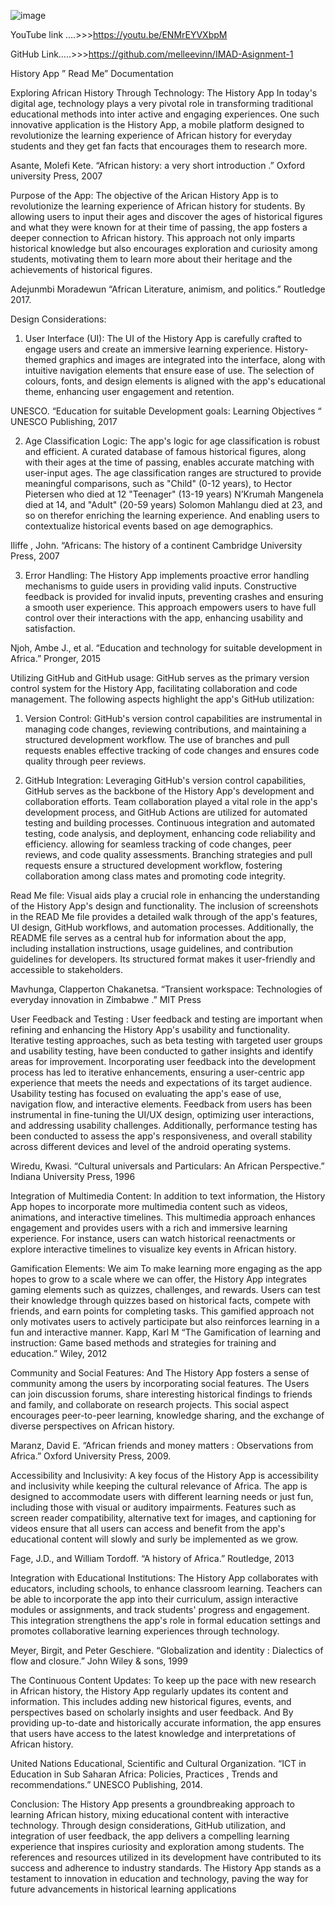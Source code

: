 ![image](https://github.com/melleevinn/IMAD-Assignment-1/assets/166136777/d4f57c8b-a085-4f80-8162-a7b3d2516b6e)

YouTube link ….>>>https://youtu.be/ENMrEYVXbpM 

GitHub Link…..>>>https://github.com/melleevinn/IMAD-Asignment-1

History App ” Read Me”  Documentation 

Exploring African History Through Technology: The History App
In today's digital age, technology plays a very pivotal role in transforming traditional educational methods into inter active and engaging experiences. One such innovative application is the History App, a mobile platform designed to revolutionize the learning experience of African history for everyday students and they get fan facts that encourages them to research more. 

Asante, Molefi Kete. “African history: a very short introduction .” Oxford university Press, 2007

Purpose of the App:
The objective of the Arican History App is to revolutionize the learning experience of African history for students. By allowing users to input their ages and discover the ages of historical figures and what they were known for at their time of passing, the app fosters a deeper connection to African history. This approach not only imparts historical knowledge but also encourages exploration and curiosity among students, motivating them to learn more about their heritage and the achievements of historical figures.

Adejunmbi Moradewun “African Literature, animism, and politics.” Routledge 2017. 

Design Considerations:

1. User Interface (UI):
The UI of the History App is carefully crafted to engage users and create an immersive learning experience. History-themed graphics and images are integrated into the interface, along with intuitive navigation elements that ensure ease of use. The selection of colours, fonts, and design elements is aligned with the app's educational theme, enhancing user engagement and retention.

UNESCO. “Education for suitable Development goals: Learning Objectives “ UNESCO Publishing, 2017

2. Age Classification Logic:
The app's logic for age classification is robust and efficient. A curated database of famous historical figures, along with their ages at the time of passing, enables accurate matching with user-input ages. The age classification ranges are structured to provide meaningful comparisons, such as "Child" (0-12 years), to Hector Pietersen who died at 12 "Teenager" (13-19 years) N’Krumah Mangenela died at 14, and "Adult" (20-59 years) Solomon Mahlangu died at 23, and so on therefor enriching the learning experience. And enabling users to contextualize historical events based on age demographics.

Iliffe , John. “Africans: The history of a continent Cambridge University Press, 2007 

3. Error Handling:
The History App implements proactive error handling mechanisms to guide users in providing valid inputs. Constructive feedback is provided for invalid inputs, preventing crashes and ensuring a smooth user experience. This approach empowers users to have full control over their interactions with the app, enhancing usability and satisfaction.

Njoh, Ambe J., et al. “Education and technology for suitable development in Africa.” Pronger, 2015

Utilizing GitHub and GitHub usage:
GitHub serves as the primary version control system for the History App, facilitating collaboration and code management. The following aspects highlight the app's GitHub utilization:

1. Version Control:
GitHub's version control capabilities are instrumental in managing code changes, reviewing contributions, and maintaining a structured development workflow. The use of branches and pull requests enables effective tracking of code changes and ensures code quality through peer reviews.

2. GitHub Integration:
Leveraging GitHub's version control capabilities, GitHub serves as the backbone of the History App's development and collaboration efforts. Team collaboration played a vital role in the app's development process, and GitHub Actions are utilized for automated testing and building processes. Continuous integration and automated testing, code analysis, and deployment, enhancing code reliability and efficiency. allowing for seamless tracking of code changes, peer reviews, and code quality assessments. Branching strategies and pull requests ensure a structured development workflow, fostering collaboration among class mates and promoting code integrity.

Read Me file:
Visual aids play a crucial role in enhancing the understanding of the History App's design and functionality. The inclusion of screenshots in the READ Me file provides a detailed walk through of the app's features, UI design, GitHub workflows, and automation processes. Additionally, the README file serves as a central hub for information about the app, including installation instructions, usage guidelines, and contribution guidelines for developers. Its structured format makes it user-friendly and accessible to stakeholders.

Mavhunga, Clapperton Chakanetsa. “Transient workspace: Technologies of everyday innovation in Zimbabwe .” MIT Press

User Feedback and Testing :
User feedback and testing are important when refining and enhancing the History App's usability and functionality. Iterative testing approaches, such as beta testing with targeted user groups and usability testing, have been conducted to gather insights and identify areas for improvement. Incorporating user feedback into the development process has led to iterative enhancements, ensuring a user-centric app experience that meets the needs and expectations of its target audience.
Usability testing has focused on evaluating the app's ease of use, navigation flow, and interactive elements. Feedback from users has been instrumental in fine-tuning the UI/UX design, optimizing user interactions, and addressing usability challenges. Additionally, performance testing has been conducted to assess the app's responsiveness, and overall stability across different devices and level of the android operating systems.

Wiredu, Kwasi. “Cultural universals and Particulars: An African Perspective.” Indiana University Press, 1996

Integration of Multimedia Content:
In addition to text information, the History App hopes to incorporate more multimedia content such as videos, animations, and interactive timelines. This multimedia approach enhances engagement and provides users with a rich and immersive learning experience. For instance, users can watch historical reenactments or explore interactive timelines to visualize key events in African history.

Gamification Elements:
We aim To make learning more engaging as the app hopes to grow to a scale where we can offer, the History App integrates gaming elements such as quizzes, challenges, and rewards. Users can test their knowledge through quizzes based on historical facts, compete with friends, and earn points for completing tasks. This gamified approach not only motivates users to actively participate but also reinforces learning in a fun and interactive manner.
Kapp, Karl M “The Gamification of learning and instruction: Game based methods and strategies for training and education.” Wiley, 2012

Community and Social Features:
And The History App fosters a sense of community among  the users by incorporating social features. The Users can join discussion forums, share interesting historical findings to friends and family, and collaborate on research projects. This social aspect encourages peer-to-peer learning, knowledge sharing, and the exchange of diverse perspectives on African history.

Maranz, David E. “African friends and money matters : Observations from Africa.” Oxford University Press, 2009.

Accessibility and Inclusivity:
A key focus of the History App is accessibility and inclusivity while keeping the cultural relevance of Africa. The app is designed to accommodate users with different learning needs or just fun, including those with visual or auditory impairments. Features such as screen reader compatibility, alternative text for images, and captioning for videos ensure that all users can access and benefit from the app's educational content will slowly and surly be implemented as we grow.

Fage, J.D., and William Tordoff. “A history of Africa.”  Routledge, 2013

Integration with Educational Institutions:
The History App collaborates with educators, including schools, to enhance classroom learning. Teachers can be able to incorporate the app into their curriculum, assign interactive modules or assignments, and track students' progress and engagement. This integration strengthens the app's role in formal education settings and promotes collaborative learning experiences through technology.

Meyer, Birgit, and Peter Geschiere. “Globalization and identity : Dialectics of flow and closure.” John Wiley & sons, 1999

The Continuous Content Updates:
To keep up the pace with new research in African history, the History App regularly updates its content and information. This includes adding new historical figures, events, and perspectives based on scholarly insights and user feedback. And By providing up-to-date and historically accurate information, the app ensures that users have access to the latest knowledge and interpretations of African history.

United Nations Educational, Scientific and Cultural Organization. “ICT in Education in Sub Saharan Africa: Policies, Practices , Trends and recommendations.” UNESCO Publishing, 2014.

Conclusion:
The History App presents a groundbreaking approach to learning African history, mixing educational content with interactive technology. Through design considerations, GitHub utilization, and integration of user feedback, the app delivers a compelling learning experience that inspires curiosity and exploration among students. The references and resources utilized in its development have contributed to its success and adherence to industry standards. The History App stands as a testament to innovation in education and technology, paving the way for future advancements in historical learning applications
